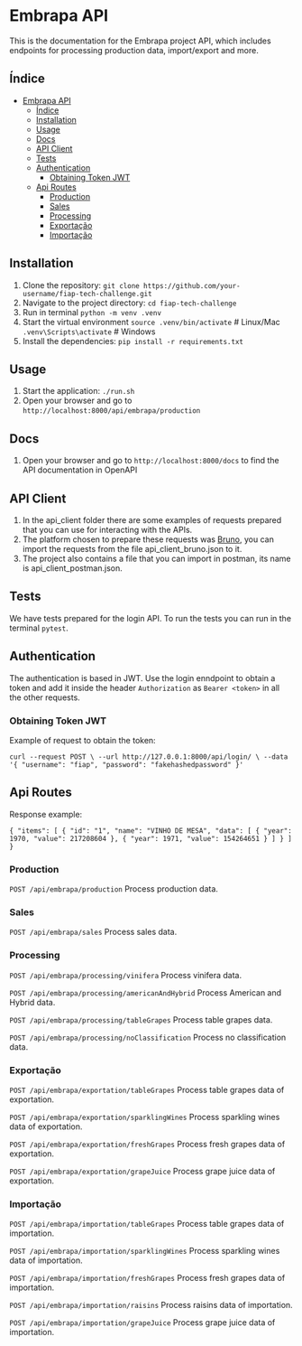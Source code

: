 # Embrapa API

This is the documentation for the Embrapa project API, which includes endpoints for processing production data, import/export and more.

## Índice

- [Embrapa API](#embrapa-api)
  - [Índice](#índice)
  - [Installation](#installation)
  - [Usage](#usage)
  - [Docs](#docs)
  - [API Client](#api-client)
  - [Tests](#tests)
  - [Authentication](#authentication)
    - [Obtaining Token JWT](#obtaining-token-jwt)
  - [Api Routes](#api-routes)
    - [Production](#production)
    - [Sales](#sales)
    - [Processing](#processing)
    - [Exportação](#exportação)
    - [Importação](#importação)

## Installation

1. Clone the repository: `git clone https://github.com/your-username/fiap-tech-challenge.git`
2. Navigate to the project directory: `cd fiap-tech-challenge`
3. Run in terminal `python -m venv .venv`
4. Start the virtual environment `source .venv/bin/activate`  # Linux/Mac
                                 `.venv\Scripts\activate`  # Windows
5. Install the dependencies: `pip install -r requirements.txt`

## Usage

1. Start the application: `./run.sh`
2. Open your browser and go to `http://localhost:8000/api/embrapa/production`

## Docs

1. Open your browser and go to `http://localhost:8000/docs` to find the API documentation in OpenAPI

## API Client

1. In the api_client folder there are some examples of requests prepared that you can use for interacting with the APIs.
2. The platform chosen to prepare these requests was [Bruno](https://github.com/usebruno/bruno), you can import the requests from the file api_client_bruno.json to it.
3. The project also contains a file that you can import in postman, its name is api_client_postman.json.

## Tests

We have tests prepared for the login API.
To run the tests you can run in the terminal `pytest`.

## Authentication

The authentication is based in JWT. Use the login enndpoint to obtain a token and add it inside the header `Authorization` as `Bearer <token>` in all the other requests.

### Obtaining Token JWT

Example of request to obtain the token:

`curl --request POST \
  --url http://127.0.0.1:8000/api/login/ \
  --data '{
  "username": "fiap",
  "password": "fakehashedpassword"
}'`

## Api Routes

Response example:

`{
  "items": [
    {
      "id": "1",
      "name": "VINHO DE MESA",
      "data": [
        {
          "year": 1970,
          "value": 217208604
        },
        {
          "year": 1971,
          "value": 154264651
        }
      ]
    }
  ]
}`

### Production

`POST /api/embrapa/production`
Process production data.

### Sales

`POST /api/embrapa/sales`
Process sales data.

### Processing

`POST /api/embrapa/processing/vinifera`
Process vinifera data.

`POST /api/embrapa/processing/americanAndHybrid`
Process American and Hybrid data.

`POST /api/embrapa/processing/tableGrapes`
Process table grapes data.

`POST /api/embrapa/processing/noClassification`
Process no classification data.

### Exportação

`POST /api/embrapa/exportation/tableGrapes`
Process table grapes data of exportation.

`POST /api/embrapa/exportation/sparklingWines`
Process sparkling wines data of exportation.

`POST /api/embrapa/exportation/freshGrapes`
Process fresh grapes data of exportation.

`POST /api/embrapa/exportation/grapeJuice`
Process grape juice data of exportation.

### Importação

`POST /api/embrapa/importation/tableGrapes`
Process table grapes data of importation.

`POST /api/embrapa/importation/sparklingWines`
Process sparkling wines data of importation.

`POST /api/embrapa/importation/freshGrapes`
Process fresh grapes data of importation.

`POST /api/embrapa/importation/raisins`
Process raisins data of importation.

`POST /api/embrapa/importation/grapeJuice`
Process grape juice data of importation.
